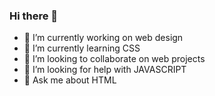 ### Hi there 👋

- 🔭 I’m currently working on web design
- 🌱 I’m currently learning CSS
- 👯 I’m looking to collaborate on web projects
- 🤔 I’m looking for help with JAVASCRIPT
- 💬 Ask me about HTML


<!--
**WebFocylTeacher/WebFocylTeacher** is a ✨ _special_ ✨ repository because its `README.md` (this file) appears on your GitHub profile.

Here are some ideas to get you started:

- 🔭 I’m currently working on ...
- 🌱 I’m currently learning ...
- 👯 I’m looking to collaborate on ...
- 🤔 I’m looking for help with ...
- 💬 Ask me about ...
- 📫 How to reach me: ...
- 😄 Pronouns: ...
- ⚡ Fun fact: ...
-->
